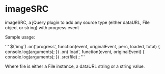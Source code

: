 # imageSRC
imageSRC, a jQuery plugin to add any source type (either dataURL, File object or string) with progress event

Sample usage:

'''
$('img')
	.on('progress', function(event, originalEvent, perc, loaded, total) {
		console.log(arguments);
	})
	.on('load', function(event, originalEvent) {
		console.log(arguments);
	})
	.src(file)
;
'''

Where file is either a File instance, a dataURL string or a string value.